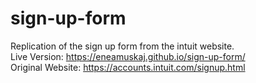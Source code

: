 # sign-up-form

Replication of the sign up form from the intuit website. <br/>
Live Version: https://eneamuskaj.github.io/sign-up-form/ <br/>
Original Website: https://accounts.intuit.com/signup.html
